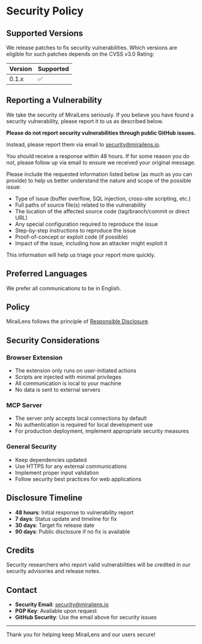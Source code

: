 # Security Policy

## Supported Versions

We release patches to fix security vulnerabilities. Which versions are eligible for such patches depends on the CVSS v3.0 Rating:

| Version | Supported          |
| ------- | ------------------ |
| 0.1.x   | :white_check_mark: |

## Reporting a Vulnerability

We take the security of MiraiLens seriously. If you believe you have found a security vulnerability, please report it to us as described below.

**Please do not report security vulnerabilities through public GitHub issues.**

Instead, please report them via email to [security@mirailens.io](mailto:security@mirailens.io).

You should receive a response within 48 hours. If for some reason you do not, please follow up via email to ensure we received your original message.

Please include the requested information listed below (as much as you can provide) to help us better understand the nature and scope of the possible issue:

- Type of issue (buffer overflow, SQL injection, cross-site scripting, etc.)
- Full paths of source file(s) related to the vulnerability
- The location of the affected source code (tag/branch/commit or direct URL)
- Any special configuration required to reproduce the issue
- Step-by-step instructions to reproduce the issue
- Proof-of-concept or exploit code (if possible)
- Impact of the issue, including how an attacker might exploit it

This information will help us triage your report more quickly.

## Preferred Languages

We prefer all communications to be in English.

## Policy

MiraiLens follows the principle of [Responsible Disclosure](https://en.wikipedia.org/wiki/Responsible_disclosure).

## Security Considerations

### Browser Extension

- The extension only runs on user-initiated actions
- Scripts are injected with minimal privileges
- All communication is local to your machine
- No data is sent to external servers

### MCP Server

- The server only accepts local connections by default
- No authentication is required for local development use
- For production deployment, implement appropriate security measures

### General Security

- Keep dependencies updated
- Use HTTPS for any external communications
- Implement proper input validation
- Follow security best practices for web applications

## Disclosure Timeline

- **48 hours**: Initial response to vulnerability report
- **7 days**: Status update and timeline for fix
- **30 days**: Target fix release date
- **90 days**: Public disclosure if no fix is available

## Credits

Security researchers who report valid vulnerabilities will be credited in our security advisories and release notes.

## Contact

- **Security Email**: [security@mirailens.io](mailto:security@mirailens.io)
- **PGP Key**: Available upon request
- **GitHub Security**: Use the email above for security issues

---

Thank you for helping keep MiraiLens and our users secure!

